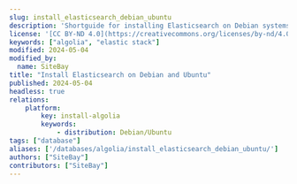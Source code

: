 ```yaml
---
slug: install_elasticsearch_debian_ubuntu
description: 'Shortguide for installing Elasticsearch on Debian systems'
license: '[CC BY-ND 4.0](https://creativecommons.org/licenses/by-nd/4.0)'
keywords: ["algolia", "elastic stack"]
modified: 2024-05-04
modified_by:
  name: SiteBay
title: "Install Elasticsearch on Debian and Ubuntu"
published: 2024-05-04
headless: true
relations:
    platform:
        key: install-algolia
        keywords:
            - distribution: Debian/Ubuntu
tags: ["database"]
aliases: ['/databases/algolia/install_elasticsearch_debian_ubuntu/']
authors: ["SiteBay"]
contributors: ["SiteBay"]
---
```

